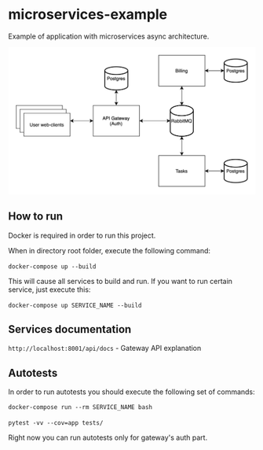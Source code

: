 # microservices-example
Example of application with microservices async architecture.

![Services schema](./documentation/app-schema.png)

## How to run
Docker is required in order to run this project.

When in directory root folder, execute the following command:

`docker-compose up --build`

This will cause all services to build and run. If you want to run certain service, just execute this:

`docker-compose up SERVICE_NAME --build`

## Services documentation
`http://localhost:8001/api/docs` - Gateway API explanation

## Autotests
In order to run autotests you should execute the following set of commands:

```
docker-compose run --rm SERVICE_NAME bash

pytest -vv --cov=app tests/
```

Right now you can run autotests only for gateway's auth part.
